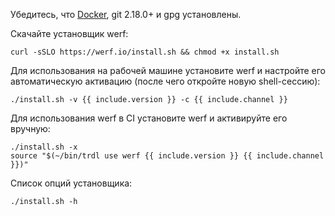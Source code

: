 Убедитесь, что [Docker](https://docs.docker.com/get-docker), git 2.18.0+ и gpg установлены.

Скачайте установщик werf:
```shell
curl -sSLO https://werf.io/install.sh && chmod +x install.sh
```

Для использования на рабочей машине установите werf и настройте его автоматическую активацию (после чего откройте новую shell-сессию):
```shell
./install.sh -v {{ include.version }} -c {{ include.channel }}
```

Для использования werf в CI установите werf и активируйте его вручную:
```shell
./install.sh -x
source "$(~/bin/trdl use werf {{ include.version }} {{ include.channel }})"
```

Список опций установщика:
```shell
./install.sh -h
```
